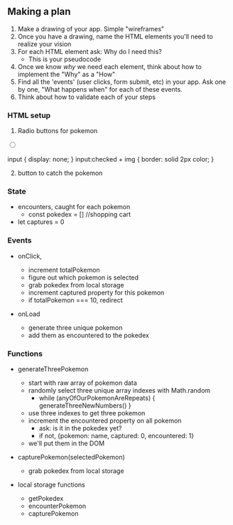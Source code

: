 ## Making a plan
1) Make a drawing of your app. Simple "wireframes"
2) Once you have a drawing, name the HTML elements you'll need to realize your vision
3) For each HTML element ask: Why do I need this?
    - This is your pseudocode
4) Once we know _why_ we need each element, think about how to implement the "Why" as a "How"
5) Find all the 'events' (user clicks, form submit, etc) in your app. Ask one by one, "What happens when" for each of these events.
6) Think about how to validate each of your steps

### HTML setup
1) Radio buttons for pokemon

<label>
    <input type="radio" name="poke" />
    <img />
</label>

input {
    display: none;
}
input:checked + img {
    border: solid 2px color;
}

2) button to catch the pokemon


### State
- encounters, caught for each pokemon
    - const pokedex = [] //shopping cart
- let captures = 0

### Events
- onClick,
    - increment totalPokemon
    - figure out which pokemon is selected
    - grab pokedex from local storage
    - increment captured property for this pokemon
    - if totalPokemon === 10, redirect

- onLoad
    - generate three unique pokemon
    - add them as encountered to the pokedex

### Functions
 - generateThreePokemon
    - start with raw array of pokemon data
    - randomly select three unique array indexes with Math.random
        - while (anyOfOurPokemonAreRepeats) {
            generateThreeNewNumbers()
        }
    - use three indexes to get three pokemon
    - increment the encountered property on all pokemon
        - ask: is it in the pokedex yet?
        - if not, {pokemon: name, captured: 0, encountered: 1}
    - we'll put them in the DOM

 - capturePokemon(selectedPokemon)
    - grab pokedex from local storage

- local storage functions
    - getPokedex
    - encounterPokemon
    - capturePokemon